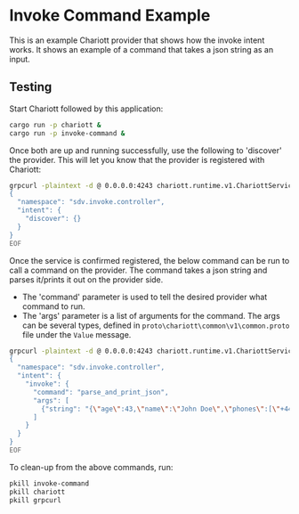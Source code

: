 # Invoke Command Example

This is an example Chariott provider that shows how the invoke intent works.
It shows an example of a command that takes a json string as an input.

## Testing

Start Chariott followed by this application:

```bash
cargo run -p chariott &
cargo run -p invoke-command &
```

Once both are up and running successfully, use the following to 'discover'
the provider. This will let you know that the provider is registered with Chariott:

```bash
grpcurl -plaintext -d @ 0.0.0.0:4243 chariott.runtime.v1.ChariottService/Fulfill <<EOF
{
  "namespace": "sdv.invoke.controller",
  "intent": {
    "discover": {}
  }
}
EOF
```

Once the service is confirmed registered, the below command can be run to call a command
on the provider. The command takes a json string and parses it/prints it out on the provider side.
- The 'command' parameter is used to tell the desired provider what command to run.
- The 'args' parameter is a list of arguments for the command. The args can be several types,
  defined in `proto\chariott\common\v1\common.proto` file under the `Value` message.

```bash
grpcurl -plaintext -d @ 0.0.0.0:4243 chariott.runtime.v1.ChariottService/Fulfill <<EOF
{
  "namespace": "sdv.invoke.controller",
  "intent": {
    "invoke": {
      "command": "parse_and_print_json",
      "args": [
        {"string": "{\"age\":43,\"name\":\"John Doe\",\"phones\":[\"+44 1234567\",\"+44 2345678\"]}"}
      ]
    }
  }
}
EOF
```

To clean-up from the above commands, run:

```bash
pkill invoke-command
pkill chariott
pkill grpcurl
```
